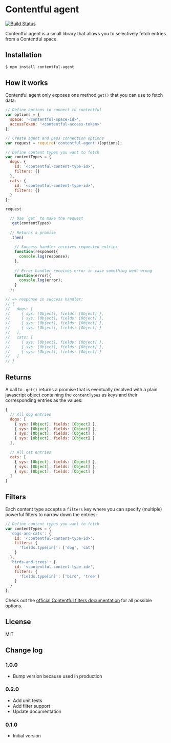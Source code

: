 # Contentful agent

[![Build Status](https://travis-ci.org/jvandemo/angular-contentful.svg?branch=master)](https://travis-ci.org/jvandemo/angular-contentful)

Contentful agent is a small library that allows you to selectively fetch entries from a Contentful space.

## Installation

```bash
$ npm install contentful-agent
```

## How it works

Contentful agent only exposes one method `get()` that you can use to fetch data:

```javascript
// Define options to connect to contentful
var options = {
  space: '<contentful-space-id>',
  accessToken: '<contentful-access-token>'
};

// Create agent and pass connection options
var request = require('contentful-agent')(options);

// Define content types you want to fetch
var contentTypes = {
  dogs: {
    id: '<contentful-content-type-id>',
    filters: {}
  },
  cats: {
    id: '<contentful-content-type-id>',
    filters: {}
  }
};

request

  // Use `get` to make the request
  .get(contentTypes)
  
  // Returns a promise
  .then(
  
    // Success handler receives requested entries
    function(response){
      console.log(response);
    },
    
    // Error handler receives error in case something went wrong
    function(error){
      console.log(error);
    }
  );
  
// => response in success handler:
// {
//   dogs: [
//     { sys: [Object], fields: [Object] },
//     { sys: [Object], fields: [Object] },
//     { sys: [Object], fields: [Object] },
//     { sys: [Object], fields: [Object] }
//   ],
//   cats: [
//     { sys: [Object], fields: [Object] },
//     { sys: [Object], fields: [Object] },
//     { sys: [Object], fields: [Object] }
//   ]
// }
```

## Returns

A call to `.get()` returns a promise that is eventually resolved with a plain javascript object containing the `contentTypes` as keys and their corresponding entries as the values:

```javascript
{
  // All dog entries
  dogs: [
    { sys: [Object], fields: [Object] },
    { sys: [Object], fields: [Object] },
    { sys: [Object], fields: [Object] },
    { sys: [Object], fields: [Object] }
  ],

  // All cat entries
  cats: [
    { sys: [Object], fields: [Object] },
    { sys: [Object], fields: [Object] },
    { sys: [Object], fields: [Object] }
  ]
}
```

## Filters

Each content type accepts a `filters` key where you can specify (multiple) powerful filters to narrow down the entries:

```javascript
// Define content types you want to fetch
var contentTypes = {
  'dogs-and-cats': {
    id: '<contentful-content-type-id>',
    filters: {
      'fields.type[in]': ['dog', 'cat']
    }
  },
  'birds-and-trees': {
    id: '<contentful-content-type-id>',
    filters: {
      'fields.type[in]': ['bird', 'tree']
    }
  }
};
```

Check out the [official Contentful filters documentation](https://www.contentful.com/developers/documentation/content-delivery-api/#search-filter) for all possible options.

## License

MIT

## Change log

### 1.0.0

- Bump version because used in production

### 0.2.0

- Add unit tests
- Add filter support
- Update documentation

### 0.1.0

- Initial version
